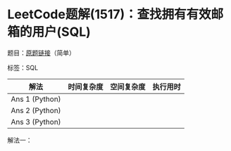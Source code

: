 # LeetCode题解(1517)：查找拥有有效邮箱的用户(SQL)

题目：[原题链接](https://leetcode-cn.com/problems/find-users-with-valid-e-mails/)（简单）

标签：SQL

| 解法           | 时间复杂度 | 空间复杂度 | 执行用时 |
| -------------- | ---------- | ---------- | -------- |
| Ans 1 (Python) |            |            |          |
| Ans 2 (Python) |            |            |          |
| Ans 3 (Python) |            |            |          |

解法一：

